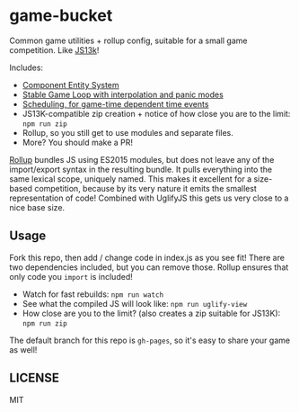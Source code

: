 game-bucket
===========

Common game utilities + rollup config, suitable for a small game competition. Like [JS13k](http://js13kgames.com/)!

Includes:

- [Component Entity System](lib/ces.js)
- [Stable Game Loop with interpolation and panic modes](lib/loop.js)
- [Scheduling, for game-time dependent time events](lib/time.js)
- JS13K-compatible zip creation + notice of how close you are to the limit: `npm run zip`
- Rollup, so you still get to use modules and separate files.
- More? You should make a PR!

[Rollup](https://github.com/rollup/rollup/) bundles JS using ES2015 modules, but does not leave any of the import/export syntax in the resulting bundle. It pulls everything into the same lexical scope, uniquely named. This makes it excellent for a size-based competition, because by its very nature it emits the smallest representation of code! Combined with UglifyJS this gets us very close to a nice base size.

Usage
-----

Fork this repo, then add / change code in index.js as you see fit! There are two dependencies included, but you can remove those. Rollup ensures that only code you `import` is included!

- Watch for fast rebuilds: `npm run watch`
- See what the compiled JS will look like: `npm run uglify-view`
- How close are you to the limit? (also creates a zip suitable for JS13K): `npm run zip`

The default branch for this repo is `gh-pages`, so it's easy to share your game as well!

LICENSE
-------

MIT
